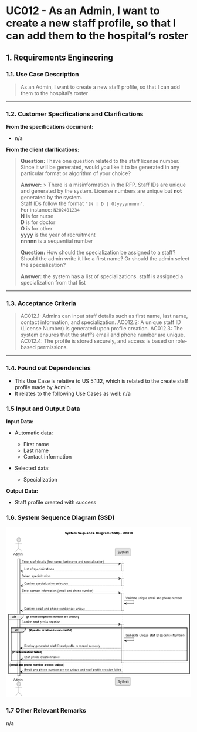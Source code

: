 # UC012 - As an Admin, I want to create a new staff profile, so that I can add them to the hospital’s roster

## 1. Requirements Engineering

### 1.1. Use Case Description

> As an Admin, I want to create a new staff profile, so that I can add them to the hospital’s roster

---

### 1.2. Customer Specifications and Clarifications

**From the specifications document:**

- n/a

**From the client clarifications:**

> **Question:** I have one question related to the staff license number. Since it will be generated, would you like it to be generated in any particular format or algorithm of your choice?
>
> **Answer:** > There is a misinformation in the RFP. Staff IDs are unique and generated by the system. License numbers are unique but **not** generated by the system.  
> Staff IDs follow the format `"(N | D | O)yyyynnnnn"`.  
> For instance: `N202401234`  
> **N** is for nurse  
> **D** is for doctor  
> **O** is for other  
> **yyyy** is the year of recruitment  
> **nnnnn** is a sequential number
>
> **Question:** How should the specialization be assigned to a staff? Should the admin write it like a first name? Or should the admin select the specialization?
>
> **Answer:** the system has a list of specializations. staff is assigned a specialization from that list

---

### 1.3. Acceptance Criteria

> AC012.1: Admins can input staff details such as first name, last name, contact information, and specialization.
> AC012.2: A unique staff ID (License Number) is generated upon profile creation.
> AC012.3: The system ensures that the staff’s email and phone number are unique.
> AC012.4: The profile is stored securely, and access is based on role-based permissions.

---

### 1.4. Found out Dependencies

- This Use Case is relative to US 5.1.12, which is related to the create staff profile made by Admin.
- It relates to the following Use Cases as well:
n/a

### 1.5 Input and Output Data

**Input Data:**

- Automatic data:
  - First name
  - Last name
  - Contact information

- Selected data:
  - Specialization

**Output Data:**

- Staff profile created with success

### 1.6. System Sequence Diagram (SSD)

![System Sequence Diagram](png/uc012-system-sequence-diagram.png)

### 1.7 Other Relevant Remarks

n/a
